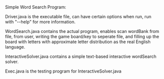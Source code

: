 Simple Word Search Program:

Driver.java is the executable file, can have certain options when run, run with "--help" for more information.

WordSearch.java contains the actual program, enables scan wordBank from file, from user, writing the game board/key to seperate file, and filling up the board with letters with approximate letter distribution as the real English language.

InteractiveSolver.java contains a simple text-based interactive wordSearch solver.

Exec.java is the testing program for InteractiveSolver.java
